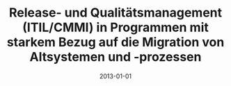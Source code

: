 ---
abstract: ''
authors:
- Christof Kier
date: '2013-01-01'
featured: false
links:
- name: Publik
  url: https://publik.tuwien.ac.at/showentry.php?ID=226110&lang=1
publication_types:
- '7'
publishDate: '2013-01-01'
title: Release- und Qualitätsmanagement (ITIL/CMMI) in Programmen mit starkem Bezug
  auf die Migration von Altsystemen und -prozessen
url_pdf: ''
---